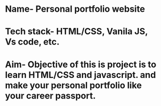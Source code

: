 # Name- Personal portfolio website 
# Tech stack-  HTML/CSS,  Vanila JS, Vs code, etc.
# Aim- Objective of this is project is to learn HTML/CSS and javascript. and make your personal portfolio like your career passport.


